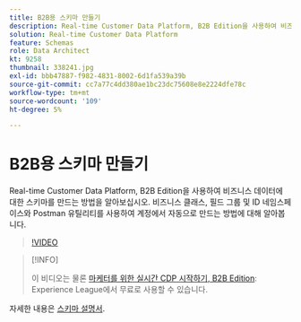 ```yaml
---
title: B2B용 스키마 만들기
description: Real-time Customer Data Platform, B2B Edition을 사용하여 비즈니스 데이터에 대한 스키마를 만드는 방법을 알아보십시오.
solution: Real-time Customer Data Platform
feature: Schemas
role: Data Architect
kt: 9258
thumbnail: 338241.jpg
exl-id: bbb47887-f982-4831-8002-6d1fa539a39b
source-git-commit: cc7a77c4dd380ae1bc23dc75608e8e2224dfe78c
workflow-type: tm+mt
source-wordcount: '109'
ht-degree: 5%

---
```


# B2B용 스키마 만들기

Real-time Customer Data Platform, B2B Edition을 사용하여 비즈니스 데이터에 대한 스키마를 만드는 방법을 알아보십시오. 비즈니스 클래스, 필드 그룹 및 ID 네임스페이스와 Postman 유틸리티를 사용하여 계정에서 자동으로 만드는 방법에 대해 알아봅니다.

>[!VIDEO](https://video.tv.adobe.com/v/338241?quality=12&learn=on)

>[!INFO]
>
> 이 비디오는 물론 [마케터를 위한 실시간 CDP 시작하기, B2B Edition](https://experienceleague.adobe.com/?recommended=ExperiencePlatform-U-1-2021.rtcdp.b2b): Experience League에서 무료로 사용할 수 있습니다.

자세한 내용은 [스키마 설명서](https://experienceleague.adobe.com/docs/experience-platform/xdm/home.html?lang=ko-KR).
